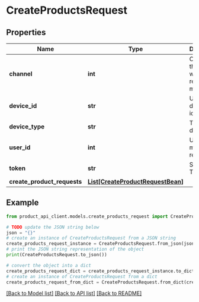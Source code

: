 # CreateProductsRequest


## Properties

Name | Type | Description | Notes
------------ | ------------- | ------------- | -------------
**channel** | **int** | Channel ID through which the request is made | 
**device_id** | **str** | Unique device identifier | [optional] 
**device_type** | **str** | Type of the device | [optional] 
**user_id** | **int** | User ID making the request | [optional] 
**token** | **str** | Session Token | [optional] 
**create_product_requests** | [**List[CreateProductRequestBean]**](CreateProductRequestBean.md) |  | [optional] 

## Example

```python
from product_api_client.models.create_products_request import CreateProductsRequest

# TODO update the JSON string below
json = "{}"
# create an instance of CreateProductsRequest from a JSON string
create_products_request_instance = CreateProductsRequest.from_json(json)
# print the JSON string representation of the object
print(CreateProductsRequest.to_json())

# convert the object into a dict
create_products_request_dict = create_products_request_instance.to_dict()
# create an instance of CreateProductsRequest from a dict
create_products_request_from_dict = CreateProductsRequest.from_dict(create_products_request_dict)
```
[[Back to Model list]](../README.md#documentation-for-models) [[Back to API list]](../README.md#documentation-for-api-endpoints) [[Back to README]](../README.md)


